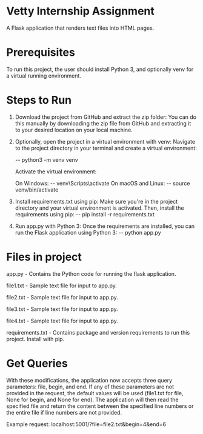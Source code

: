 # Vetty Internship Assignment 

A Flask application that renders text files into HTML pages.

# Prerequisites

To run this project, the user should install Python 3, and optionally venv for a virtual running environment.

# Steps to Run

1. Download the project from GitHub and extract the zip folder:
You can do this manually by downloading the zip file from GitHub and extracting it to your desired location on your local machine.

2. Optionally, open the project in a virtual environment with venv:
Navigate to the project directory in your terminal and create a virtual environment:

     -- python3 -m venv venv

     Activate the virtual environment:
   
     On Windows:
     -- venv\Scripts\activate
     On macOS and Linux:
     -- source venv/bin/activate

4. Install requirements.txt using pip:
Make sure you're in the project directory and your virtual environment is activated. Then, install the requirements using pip:
-- pip install -r requirements.txt
   
5. Run app.py with Python 3:
Once the requirements are installed, you can run the Flask application using Python 3:
-- python app.py

# Files in project

app.py - Contains the Python code for running the flask application.

file1.txt - Sample text file for input to app.py.

file2.txt - Sample text file for input to app.py.

file3.txt - Sample text file for input to app.py.

file4.txt - Sample text file for input to app.py.

requirements.txt - Contains package and version requirements to run this project. Install with pip.

# Get Queries
With these modifications, the application now accepts three query parameters: file, begin, and end. If any of these parameters are not provided in the request, the default values will be used (file1.txt for file, None for begin, and None for end). The application will then read the specified file and return the content between the specified line numbers or the entire file if line numbers are not provided.

Example request: localhost:5001/?file=file2.txt&begin=4&end=6
